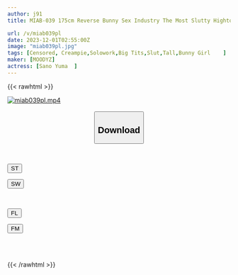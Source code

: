 ```yaml
---
author: j91
title: MIAB-039 175cm Reverse Bunny Sex Industry The Most Slutty Hightower Special To Heaven. Beautiful Face, Beautiful Breasts, And Beautiful Legs. A Full Course Of 20 Ejaculations And Creampies. Yuma Sano

url: /v/miab039pl
date: 2023-12-01T02:55:00Z
image: "miab039pl.jpg"
tags: [Censored, Creampie,Solowork,Big Tits,Slut,Tall,Bunny Girl	]
maker: [MOODYZ]
actress: [Sano Yuma  ]
---
```



{{< rawhtml >}}

<div class="video" data-videoid="BeZOlVOax8Iya86">
    <a href="javascript:;">
        <img src="/v/miab039pl/miab039pl.jpg" width="WIDTH" height="HEIGHT" alt="miab039pl.mp4" loading="lazy">
    </a>
</div>

<script type="text/javascript" src="https://j91.asia/asset/on-demand-st.js"></script>

<br>
  <link rel="stylesheet" href="https://j91.asia/asset/bs5.css">
  
  <center>
  <button class="btn btn-primary" type="button" data-bs-toggle="collapse" data-bs-target=".multi-collapse" aria-expanded="false" aria-controls="multiCollapseExample1 multiCollapseExample2"><h2>Download</h2></button></center>
</p>
<div class="row">
  <div class="col">
    <div class="collapse multi-collapse" id="multiCollapseExample1">
      <div class="card card-body">
	      	      <br>
<div class="buttons">  
<p><a href="https://streamtape.to/v/BeZOlVOax8Iya86" target="_blank"><button class="btn-hover color-3"><i class="fa fa-download"></i> ST</button></a></p>
<p><a href="https://flaswish.com/jay0f1h9ivv6" target="_blank"><button class="btn-hover color-2"><i class="fa fa-download"></i> SW</button></a></p></div>
    </div>
  </div>
</div>
  <div class="col">
    <div class="collapse multi-collapse" id="multiCollapseExample2">
      <div class="card card-body">
	      <br>
<div class="buttons">
<p><a href="https://filelions.site/f/v0soex751pip" target="_blank"><button class="btn-hover color-9"><i class="fa fa-download"></i> FL</button></a></p>
<p><a href="https://filemoon.sx/d/tec2839cp22j" target="_blank"><button class="btn-hover color-8"><i class="fa fa-download"></i> FM</button></a></p></div>
<br><br>
      </div>
    </div>
  </div>
</div>

{{< /rawhtml >}}